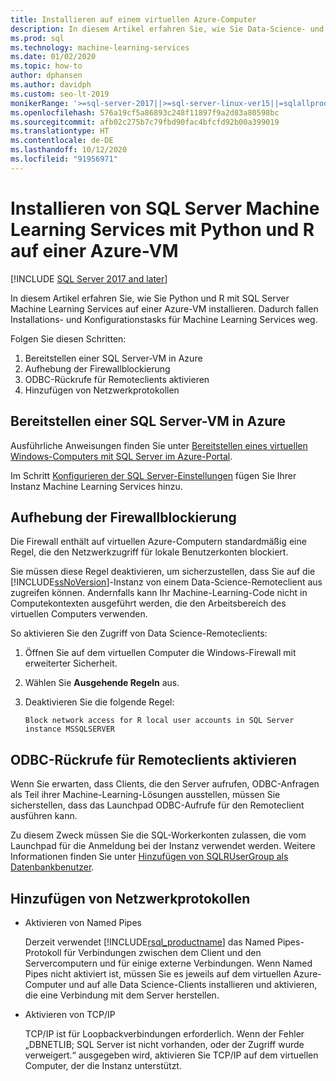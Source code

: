 ```yaml
---
title: Installieren auf einem virtuellen Azure-Computer
description: In diesem Artikel erfahren Sie, wie Sie Data-Science- und Machine Learning-Lösungen für R und Python mit SQL Server Machine Learning Services auf einer VM in der Azure-Cloud ausführen.
ms.prod: sql
ms.technology: machine-learning-services
ms.date: 01/02/2020
ms.topic: how-to
author: dphansen
ms.author: davidph
ms.custom: seo-lt-2019
monikerRange: '>=sql-server-2017||>=sql-server-linux-ver15||=sqlallproducts-allversions'
ms.openlocfilehash: 576a19cf5a86893c248f11897f9a2d83a80598bc
ms.sourcegitcommit: afb02c275b7c79fbd90fac4bfcfd92b00a399019
ms.translationtype: HT
ms.contentlocale: de-DE
ms.lasthandoff: 10/12/2020
ms.locfileid: "91956971"
---
```

# <a name="install-sql-server-machine-learning-services-with-python-and-r-on-an-azure-virtual-machine"></a>Installieren von SQL Server Machine Learning Services mit Python und R auf einer Azure-VM
[!INCLUDE [SQL Server 2017 and later](../../includes/applies-to-version/sqlserver2017.md)]

In diesem Artikel erfahren Sie, wie Sie Python und R mit SQL Server Machine Learning Services auf einer Azure-VM installieren. Dadurch fallen Installations- und Konfigurationstasks für Machine Learning Services weg.

Folgen Sie diesen Schritten:

1. Bereitstellen einer SQL Server-VM in Azure
1. Aufhebung der Firewallblockierung
1. ODBC-Rückrufe für Remoteclients aktivieren
1. Hinzufügen von Netzwerkprotokollen

## <a name="provision-sql-server-virtual-machine-in-azure"></a>Bereitstellen einer SQL Server-VM in Azure

Ausführliche Anweisungen finden Sie unter [Bereitstellen eines virtuellen Windows-Computers mit SQL Server im Azure-Portal](/azure/virtual-machines/windows/sql/virtual-machines-windows-portal-sql-server-provision). 

Im Schritt [Konfigurieren der SQL Server-Einstellungen](/azure/virtual-machines/windows/sql/virtual-machines-windows-portal-sql-server-provision#3-configure-sql-server-settings) fügen Sie Ihrer Instanz Machine Learning Services hinzu.

<a name="firewall"></a>

## <a name="unblock-the-firewall"></a>Aufhebung der Firewallblockierung

Die Firewall enthält auf virtuellen Azure-Computern standardmäßig eine Regel, die den Netzwerkzugriff für lokale Benutzerkonten blockiert.

Sie müssen diese Regel deaktivieren, um sicherzustellen, dass Sie auf die [!INCLUDE[ssNoVersion](../../includes/ssnoversion-md.md)]-Instanz von einem Data-Science-Remoteclient aus zugreifen können.  Andernfalls kann Ihr Machine-Learning-Code nicht in Computekontexten ausgeführt werden, die den Arbeitsbereich des virtuellen Computers verwenden.

So aktivieren Sie den Zugriff von Data Science-Remoteclients:

1. Öffnen Sie auf dem virtuellen Computer die Windows-Firewall mit erweiterter Sicherheit.
2. Wählen Sie **Ausgehende Regeln** aus.
3. Deaktivieren Sie die folgende Regel:
  
     `Block network access for R local user accounts in SQL Server instance MSSQLSERVER`
  
## <a name="enable-odbc-callbacks-for-remote-clients"></a>ODBC-Rückrufe für Remoteclients aktivieren

Wenn Sie erwarten, dass Clients, die den Server aufrufen, ODBC-Anfragen als Teil ihrer Machine-Learning-Lösungen ausstellen, müssen Sie sicherstellen, dass das Launchpad ODBC-Aufrufe für den Remoteclient ausführen kann. 

Zu diesem Zweck müssen Sie die SQL-Workerkonten zulassen, die vom Launchpad für die Anmeldung bei der Instanz verwendet werden. Weitere Informationen finden Sie unter [Hinzufügen von SQLRUserGroup als Datenbankbenutzer](../security/create-a-login-for-sqlrusergroup.md).

<a name="network"></a>

## <a name="add-network-protocols"></a>Hinzufügen von Netzwerkprotokollen

+ Aktivieren von Named Pipes
  
  Derzeit verwendet [!INCLUDE[rsql_productname](../../includes/rsql-productname-md.md)] das Named Pipes-Protokoll für Verbindungen zwischen dem Client und den Servercomputern und für einige externe Verbindungen. Wenn Named Pipes nicht aktiviert ist, müssen Sie es jeweils auf dem virtuellen Azure-Computer und auf alle Data Science-Clients installieren und aktivieren, die eine Verbindung mit dem Server herstellen.
  
+ Aktivieren von TCP/IP

  TCP/IP ist für Loopbackverbindungen erforderlich. Wenn der Fehler „DBNETLIB; SQL Server ist nicht vorhanden, oder der Zugriff wurde verweigert.“ ausgegeben wird, aktivieren Sie TCP/IP auf dem virtuellen Computer, der die Instanz unterstützt.